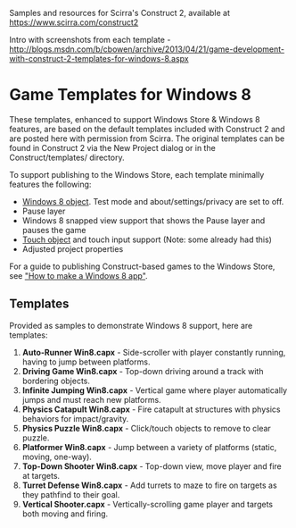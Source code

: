 Samples and resources for Scirra's Construct 2, available at https://www.scirra.com/construct2

Intro with screenshots from each template - http://blogs.msdn.com/b/cbowen/archive/2013/04/21/game-development-with-construct-2-templates-for-windows-8.aspx


Game Templates for Windows 8
============================

These templates, enhanced to support Windows Store & Windows 8 features, are based on the default templates included with Construct 2 and are posted here with permission from Scirra.  The original templates can be found in Construct 2 via the New Project dialog or in the Construct/templates/ directory.  

To support publishing to the Windows Store, each template minimally features the following: 

+ [Windows 8 object](https://www.scirra.com/manual/145/windows-8).  Test mode and about/settings/privacy are set to off.
+ Pause layer
+ Windows 8 snapped view support that shows the Pause layer and pauses the game
+ [Touch object](https://www.scirra.com/manual/119/touch) and touch input support (Note: some already had this)
+ Adjusted project properties

For a guide to publishing Construct-based games to the Windows Store, see ["How to make a Windows 8 app"](https://www.scirra.com/tutorials/272/how-to-make-a-windows-8-app).

Templates
---------

Provided as samples to demonstrate Windows 8 support, here are templates:

1. **Auto-Runner Win8.capx** - Side-scroller with player constantly running, having to jump between platforms.
2. **Driving Game Win8.capx** - Top-down driving around a track with bordering objects.
3. **Infinite Jumping Win8.capx** - Vertical game where player automatically jumps and must reach new platforms.
4. **Physics Catapult Win8.capx** - Fire catapult at structures with physics behaviors for impact/gravity.
5. **Physics Puzzle Win8.capx** - Click/touch objects to remove to clear puzzle.
6. **Platformer Win8.capx** - Jump between a variety of platforms (static, moving, one-way).
7. **Top-Down Shooter Win8.capx** - Top-down view, move player and fire at targets.
8. **Turret Defense Win8.capx** - Add turrets to maze to fire on targets as they pathfind to their goal.
9. **Vertical Shooter.capx** - Vertically-scrolling game player and targets both moving and firing.

